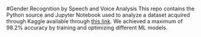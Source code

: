 #Gender Recognition by Speech and Voice Analysis
This repo contains the Python source and Jupyter Notebook used to analyze a dataset acquired through Kaggle available through [this link](https://www.kaggle.com/primaryobjects/voicegender). We achieved a maximum of 98.2% accuracy by training and optimizing different ML models.
